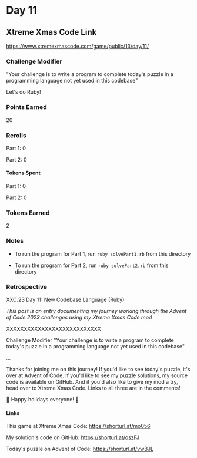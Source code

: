 # Day 11

## Xtreme Xmas Code Link

https://www.xtremexmascode.com/game/public/13/day/11/

### Challenge Modifier

"Your challenge is to write a program to complete today's puzzle in a programming language not yet used in this codebase"

Let's do Ruby!

### Points Earned

20

### Rerolls

Part 1: 0

Part 2: 0

#### Tokens Spent

Part 1: 0

Part 2: 0

### Tokens Earned

2

### Notes

- To run the program for Part 1, run `ruby solvePart1.rb` from this directory

- To run the program for Part 2, run `ruby solvePart2.rb` from this directory

### Retrospective

XXC.23 Day 11: New Codebase Language (Ruby)

_This post is an entry documenting my journey working through the Advent of Code 2023 challenges using my Xtreme Xmas Code mod_

XXXXXXXXXXXXXXXXXXXXXXXXXXX

Challenge Modifier "Your challenge is to write a program to complete today's puzzle in a programming language not yet used in this codebase"

...

Thanks for joining me on this journey! If you'd like to see today's puzzle, it's over at Advent of Code. If you'd like to see my puzzle solutions, my source code is available on GitHub. And if you'd also like to give my mod a try, head over to Xtreme Xmas Code. Links to all three are in the comments!

🎄 Happy holidays everyone! 🎄

#### Links

This game at Xtreme Xmas Code: https://shorturl.at/mo056

My solution's code on GitHub: https://shorturl.at/oszFJ

Today's puzzle on Advent of Code: https://shorturl.at/vwBJL

